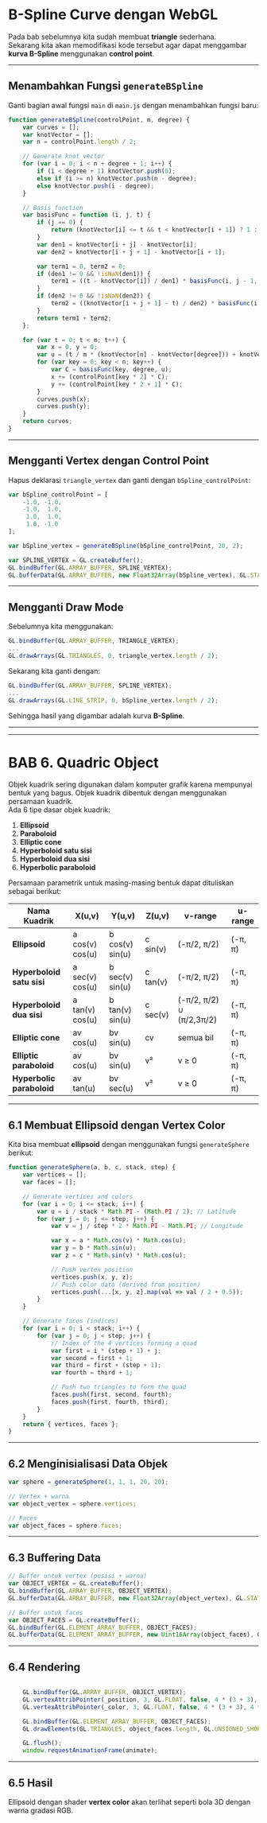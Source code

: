 # B-Spline Curve dengan WebGL

Pada bab sebelumnya kita sudah membuat **triangle** sederhana.  
Sekarang kita akan memodifikasi kode tersebut agar dapat menggambar **kurva B-Spline** menggunakan **control point**.

---

## Menambahkan Fungsi `generateBSpline`

Ganti bagian awal fungsi `main` di `main.js` dengan menambahkan fungsi baru:

```javascript
function generateBSpline(controlPoint, m, degree) {
    var curves = [];
    var knotVector = [];
    var n = controlPoint.length / 2;

    // Generate knot vector
    for (var i = 0; i < n + degree + 1; i++) {
        if (i < degree + 1) knotVector.push(0);
        else if (i >= n) knotVector.push(n - degree);
        else knotVector.push(i - degree);
    }

    // Basis function
    var basisFunc = function (i, j, t) {
        if (j == 0) {
            return (knotVector[i] <= t && t < knotVector[i + 1]) ? 1 : 0;
        }
        var den1 = knotVector[i + j] - knotVector[i];
        var den2 = knotVector[i + j + 1] - knotVector[i + 1];

        var term1 = 0, term2 = 0;
        if (den1 != 0 && !isNaN(den1)) {
            term1 = ((t - knotVector[i]) / den1) * basisFunc(i, j - 1, t);
        }
        if (den2 != 0 && !isNaN(den2)) {
            term2 = ((knotVector[i + j + 1] - t) / den2) * basisFunc(i + 1, j - 1, t);
        }
        return term1 + term2;
    };

    for (var t = 0; t < m; t++) {
        var x = 0, y = 0;
        var u = (t / m * (knotVector[n] - knotVector[degree])) + knotVector[degree];
        for (var key = 0; key < n; key++) {
            var C = basisFunc(key, degree, u);
            x += (controlPoint[key * 2] * C);
            y += (controlPoint[key * 2 + 1] * C);
        }
        curves.push(x);
        curves.push(y);
    }
    return curves;
}
```

---

## Mengganti Vertex dengan Control Point

Hapus deklarasi `triangle_vertex` dan ganti dengan `bSpline_controlPoint`:

```javascript
var bSpline_controlPoint = [
    -1.0, -1.0,
    -1.0,  1.0,
     1.0,  1.0,
     1.0, -1.0
];

var bSpline_vertex = generateBSpline(bSpline_controlPoint, 20, 2);

var SPLINE_VERTEX = GL.createBuffer();
GL.bindBuffer(GL.ARRAY_BUFFER, SPLINE_VERTEX);
GL.bufferData(GL.ARRAY_BUFFER, new Float32Array(bSpline_vertex), GL.STATIC_DRAW);
```

---

## Mengganti Draw Mode

Sebelumnya kita menggunakan:

```javascript
GL.bindBuffer(GL.ARRAY_BUFFER, TRIANGLE_VERTEX);
...
GL.drawArrays(GL.TRIANGLES, 0, triangle_vertex.length / 2);
```

Sekarang kita ganti dengan:

```javascript
GL.bindBuffer(GL.ARRAY_BUFFER, SPLINE_VERTEX);
...
GL.drawArrays(GL.LINE_STRIP, 0, bSpline_vertex.length / 2);
```

Sehingga hasil yang digambar adalah kurva **B-Spline**.

---


---------------------------------------------------------------------------



# BAB 6. Quadric Object

Objek kuadrik sering digunakan dalam komputer grafik karena mempunyai bentuk yang bagus. Objek kuadrik dibentuk dengan menggunakan persamaan kuadrik.  
Ada 6 tipe dasar objek kuadrik:

1. **Ellipsoid**  
2. **Paraboloid**  
3. **Elliptic cone**  
4. **Hyperboloid satu sisi**  
5. **Hyperboloid dua sisi**  
6. **Hyperbolic paraboloid**

Persamaan parametrik untuk masing-masing bentuk dapat dituliskan sebagai berikut:

| Nama Kuadrik             | X(u,v)           | Y(u,v)           | Z(u,v)         | v-range              | u-range    |
|---------------------------|------------------|------------------|----------------|----------------------|------------|
| **Ellipsoid**             | a cos(v) cos(u) | b cos(v) sin(u)  | c sin(v)       | (-π/2, π/2)          | (-π, π)    |
| **Hyperboloid satu sisi** | a sec(v) cos(u) | b sec(v) sin(u)  | c tan(v)       | (-π/2, π/2)          | (-π, π)    |
| **Hyperboloid dua sisi**  | a tan(v) cos(u) | b tan(v) sin(u)  | c sec(v)       | (-π/2, π/2) ∪ (π/2,3π/2) | (-π, π)    |
| **Elliptic cone**         | av cos(u)       | bv sin(u)        | cv             | semua bil            | (-π, π)    |
| **Elliptic paraboloid**   | av cos(u)       | bv sin(u)        | v²             | v ≥ 0                | (-π, π)    |
| **Hyperbolic paraboloid** | av tan(u)       | bv sec(u)        | v²             | v ≥ 0                | (-π, π)    |

---

## 6.1 Membuat Ellipsoid dengan Vertex Color

Kita bisa membuat **ellipsoid** dengan menggunakan fungsi `generateSphere` berikut:

```javascript
function generateSphere(a, b, c, stack, step) {
    var vertices = [];
    var faces = [];

    // Generate vertices and colors
    for (var i = 0; i <= stack; i++) {
        var u = i / stack * Math.PI - (Math.PI / 2); // Latitude
        for (var j = 0; j <= step; j++) {
            var v = j / step * 2 * Math.PI - Math.PI; // Longitude

            var x = a * Math.cos(v) * Math.cos(u);
            var y = b * Math.sin(u);
            var z = c * Math.sin(v) * Math.cos(u);

            // Push vertex position
            vertices.push(x, y, z);
            // Push color data (derived from position)
            vertices.push(...[x, y, z].map(val => val / 2 + 0.5));
        }
    }

    // Generate faces (indices)
    for (var i = 0; i < stack; i++) {
        for (var j = 0; j < step; j++) {
            // Index of the 4 vertices forming a quad
            var first = i * (step + 1) + j;
            var second = first + 1;
            var third = first + (step + 1);
            var fourth = third + 1;

            // Push two triangles to form the quad
            faces.push(first, second, fourth);
            faces.push(first, fourth, third);
        }
    }
    return { vertices, faces };
}

```

---

## 6.2 Menginisialisasi Data Objek

```javascript
var sphere = generateSphere(1, 1, 1, 20, 20);

// Vertex + warna
var object_vertex = sphere.vertices;

// Faces
var object_faces = sphere.faces;
```

---

## 6.3 Buffering Data

```javascript
// Buffer untuk vertex (posisi + warna)
var OBJECT_VERTEX = GL.createBuffer();
GL.bindBuffer(GL.ARRAY_BUFFER, OBJECT_VERTEX);
GL.bufferData(GL.ARRAY_BUFFER, new Float32Array(object_vertex), GL.STATIC_DRAW);

// Buffer untuk faces
var OBJECT_FACES = GL.createBuffer();
GL.bindBuffer(GL.ELEMENT_ARRAY_BUFFER, OBJECT_FACES);
GL.bufferData(GL.ELEMENT_ARRAY_BUFFER, new Uint16Array(object_faces), GL.STATIC_DRAW);
```

---

## 6.4 Rendering

```javascript

    GL.bindBuffer(GL.ARRAY_BUFFER, OBJECT_VERTEX);
    GL.vertexAttribPointer(_position, 3, GL.FLOAT, false, 4 * (3 + 3), 0);
    GL.vertexAttribPointer(_color, 3, GL.FLOAT, false, 4 * (3 + 3), 4 * 3);

    GL.bindBuffer(GL.ELEMENT_ARRAY_BUFFER, OBJECT_FACES);
    GL.drawElements(GL.TRIANGLES, object_faces.length, GL.UNSIGNED_SHORT, 0);

    GL.flush();
    window.requestAnimationFrame(animate);
```

---

## 6.5 Hasil

Ellipsoid dengan shader **vertex color** akan terlihat seperti bola 3D dengan warna gradasi RGB.

